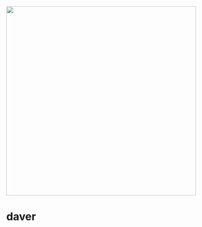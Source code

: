 
<img src="https://github.com/user-attachments/assets/560aed51-cc84-457d-b928-484b6c1d060f" width="500" height="500"/>

# daver
